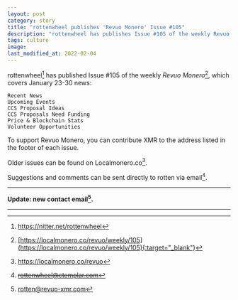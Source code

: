 ```yaml
---
layout: post
category: story
title: "rottenwheel publishes 'Revuo Monero' Issue #105"
description: "rottenwheel has publishes Issue #105 of the weekly Revuo Monero, which covers January 23-30 news."
tags: culture
image: 
last_modified_at: 2022-02-04
---
```


rottenwheel[^1] has published Issue #105 of the weekly *Revuo Monero*[^2], which covers January 23-30 news:

    Recent News
    Upcoming Events
    CCS Proposal Ideas
    CCS Proposals Need Funding
    Price & Blockchain Stats
    Volunteer Opportunities
    
To support Revuo Monero, you can contribute XMR to the address listed in the footer of each issue. 

Older issues can be found on Localmonero.co[^3].

Suggestions and comments can be sent directly to rotten via email[^4].

---

**Update: new contact email[^5].**

---

[^1]: https://nitter.net/rottenwheel
[^2]: [https://localmonero.co/revuo/weekly/105](https://localmonero.co/revuo/weekly/105){:target="_blank"}
[^3]: https://localmonero.co/revuo
[^4]: ~~rottenwheel@ctemplar.com~~
[^5]: rotten@revuo-xmr.com
